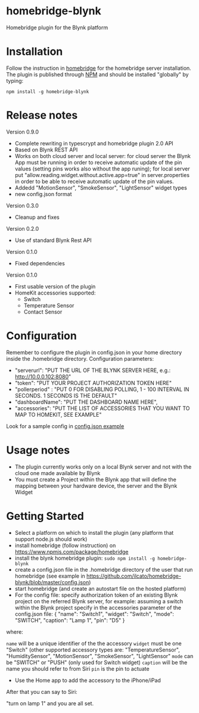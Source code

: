 # homebridge-blynk

Homebridge plugin for the Blynk platform

# Installation
Follow the instruction in [homebridge](https://www.npmjs.com/package/homebridge) for the homebridge server installation.
The plugin is published through [NPM](https://www.npmjs.com/package/homebridge-blynk) and should be installed "globally" by typing:

    npm install -g homebridge-blynk
    
# Release notes
Version 0.9.0
+ Complete rewriting in typescrypt and homebridge plugin 2.0 API
+ Based on Blynk REST API
+ Works on both cloud server and local server: for cloud server the Blynk App must be running in order to receive automatic update of the pin values (setting pins works also without the app runing); for local server put "allow.reading.widget.without.active.app=true" in server.properties in order to be able to receive automatic update of the pin values.
+ Addedd "MotionSensor", "SmokeSensor", "LightSensor" widget types
+ new config.json format

Version 0.3.0
+ Cleanup and fixes

Version 0.2.0
+ Use of standard Blynk Rest API

Version 0.1.0
+ Fixed dependencies

Version 0.1.0
+ First usable version of the plugin
+ HomeKit accessories supported:
	+ Switch
	+ Temperature Sensor
	+ Contact Sensor
	
# Configuration
Remember to configure the plugin in config.json in your home directory inside the .homebridge directory. Configuration parameters:
+ "serverurl": "PUT THE URL OF THE BLYNK SERVER HERE, e.g.: http://10.0.0.102:8080"
+ "token": "PUT YOUR PROJECT AUTHORIZATION TOKEN HERE"
+ "pollerperiod" : "PUT 0 FOR DISABLING POLLING, 1 - 100 INTERVAL IN SECONDS. 1 SECONDS IS THE DEFAULT"
+ "dashboardName": "PUT THE DASHBOARD NAME HERE",
+ "accessories": "PUT THE LIST OF ACCESSORIES THAT YOU WANT TO MAP TO HOMEKIT, SEE EXAMPLE"

Look for a sample config in [config.json example](https://github.com/ilcato/homebridge-blynk/blob/master/config.json)

# Usage notes
+ The plugin currently works only on a local Blynk server and not with the cloud one made available by Blynk
+ You must create a Project within the Blynk app that will define the mapping between your hardware device, the server and the Blynk Widget

# Getting Started
+ Select a platform on which to install the plugin (any platform that support node.js should work)
+ install homebridge (follow instruction) on https://www.npmjs.com/package/homebridge
+ install the blynk homebridge plugin: 
```sudo npm install -g homebridge-blynk```
+ create a config.json file in the .homebridge directory of the user that run homebridge (see example in https://github.com/ilcato/homebridge-blynk/blob/master/config.json)
+ start homebridge (and create an autostart file on the hosted platform)
+ For the config file:
specify authorization token of an existing Blynk project on the referred Blynk server, for example:
assuming a switch within the Blynk project specify in the accessories parameter of the config.json file:
{ "name": "Switch1", "widget": "Switch", "mode": "SWITCH", "caption": "Lamp 1", "pin": "D5" }

where:

`name` will be a unique identifier of the the accessory
`widget` must be one "Switch" (other supported accessory types are: "TemperatureSensor", "HumiditySensor", "MotionSensor", "SmokeSensor", "LightSensor"
`mode` can be "SWITCH" or "PUSH" (only used for Switch widget)
`caption` will be the name you should refer to from Siri
`pin` is the pin to actuate
+ Use the Home app to add the accessory to the iPhone/iPad

After that you can say to Siri:

"turn on lamp 1" and you are all set.

